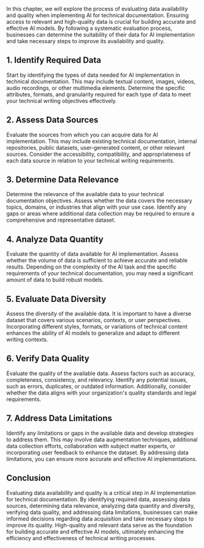 
In this chapter, we will explore the process of evaluating data availability and quality when implementing AI for technical documentation. Ensuring access to relevant and high-quality data is crucial for building accurate and effective AI models. By following a systematic evaluation process, businesses can determine the suitability of their data for AI implementation and take necessary steps to improve its availability and quality.

**1. Identify Required Data**
-----------------------------

Start by identifying the types of data needed for AI implementation in technical documentation. This may include textual content, images, videos, audio recordings, or other multimedia elements. Determine the specific attributes, formats, and granularity required for each type of data to meet your technical writing objectives effectively.

**2. Assess Data Sources**
--------------------------

Evaluate the sources from which you can acquire data for AI implementation. This may include existing technical documentation, internal repositories, public datasets, user-generated content, or other relevant sources. Consider the accessibility, compatibility, and appropriateness of each data source in relation to your technical writing requirements.

**3. Determine Data Relevance**
-------------------------------

Determine the relevance of the available data to your technical documentation objectives. Assess whether the data covers the necessary topics, domains, or industries that align with your use case. Identify any gaps or areas where additional data collection may be required to ensure a comprehensive and representative dataset.

**4. Analyze Data Quantity**
----------------------------

Evaluate the quantity of data available for AI implementation. Assess whether the volume of data is sufficient to achieve accurate and reliable results. Depending on the complexity of the AI task and the specific requirements of your technical documentation, you may need a significant amount of data to build robust models.

**5. Evaluate Data Diversity**
------------------------------

Assess the diversity of the available data. It is important to have a diverse dataset that covers various scenarios, contexts, or user perspectives. Incorporating different styles, formats, or variations of technical content enhances the ability of AI models to generalize and adapt to different writing contexts.

**6. Verify Data Quality**
--------------------------

Evaluate the quality of the available data. Assess factors such as accuracy, completeness, consistency, and relevancy. Identify any potential issues, such as errors, duplicates, or outdated information. Additionally, consider whether the data aligns with your organization's quality standards and legal requirements.

**7. Address Data Limitations**
-------------------------------

Identify any limitations or gaps in the available data and develop strategies to address them. This may involve data augmentation techniques, additional data collection efforts, collaboration with subject matter experts, or incorporating user feedback to enhance the dataset. By addressing data limitations, you can ensure more accurate and effective AI implementations.

**Conclusion**
--------------

Evaluating data availability and quality is a critical step in AI implementation for technical documentation. By identifying required data, assessing data sources, determining data relevance, analyzing data quantity and diversity, verifying data quality, and addressing data limitations, businesses can make informed decisions regarding data acquisition and take necessary steps to improve its quality. High-quality and relevant data serve as the foundation for building accurate and effective AI models, ultimately enhancing the efficiency and effectiveness of technical writing processes.
